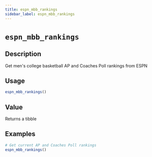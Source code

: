 ```yaml
---
title: espn_mbb_rankings
sidebar_label: espn_mbb_rankings
---
```

# `espn_mbb_rankings`

## Description

Get men's college basketball AP and Coaches Poll rankings from ESPN


## Usage

```r
espn_mbb_rankings()
```

## Value

Returns a tibble

## Examples

```r
# Get current AP and Coaches Poll rankings
espn_mbb_rankings()
```


